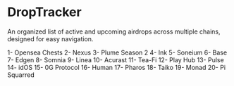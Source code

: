 # DropTracker
An organized list of active and upcoming airdrops across multiple chains, designed for easy navigation.

1- Opensea Chests
2- Nexus
3- Plume Season 2
4- Ink
5- Soneium
6- Base
7- Edgen 
8- Somnia
9- Linea
10- Acurast
11- Tea-Fi
12- Play Hub
13- Pulse
14- idOS
15- 0G Protocol
16- Human
17- Pharos
18- Taiko
19- Monad
20- Pi Squarred
